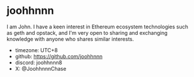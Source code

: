 # joohhnnn

I am John. I have a keen interest in Ethereum ecosystem technologies such as geth and opstack, and I'm very open to sharing and exchanging knowledge with anyone who shares similar interests.

- timezone: UTC+8
- github: https://github.com/joohhnnn
- discord: joohhnnn8
- X: @JoohhnnnChase